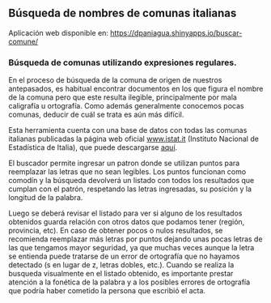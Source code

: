 ## Búsqueda de nombres de comunas italianas

Aplicación web disponible en: https://dpaniagua.shinyapps.io/buscar-comune/

### Búsqueda de comunas utilizando expresiones regulares.

En el proceso de búsqueda de la comuna de origen de nuestros antepasados, es habitual encontrar documentos en los que figura el nombre de la comuna pero que este resulta ilegible, principalmente por mala caligrafía u ortografía. Como además generalmente conocemos pocas comunas, deducir de cuál se trata es aún más difícil.

Esta herramienta cuenta con una base de datos con todas las comunas italianas publicadas la página web oficial www.istat.it (Instituto Nacional de Estadística de Italia), que puede descargarse [aquí](https://www.istat.it/it/archivio/6789).

El buscador permite ingresar un patron donde se utilizan puntos para reemplazar las letras que no sean legibles. Los puntos funcionan como comodín y la búsqueda devolverá un listado con todos los resultados que cumplan con el patrón, respetando las letras ingresadas, su posición y la longitud de la palabra.

Luego se deberá revisar el listado para ver si alguno de los resultados obtenidos guarda relación con otros datos que podamos tener (región, provincia, etc). En caso de obtener pocos o nulos resultados, se recomienda reemplazar más letras por puntos dejando unas pocas letras de las que tengamos mayor seguridad, ya que muchas veces aunque la letra se entienda puede tratarse de un error de ortografía que no hayamos detectado (s en lugar de z, letras dobles, etc.).
Cuando se realiza la busqueda visualmente en el listado obtenido, es importante prestar atención a la fonética de la palabra y a los posibles errores de ortografía que podría haber cometido la persona que escribió el acta.
